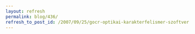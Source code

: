 ```yaml
---
layout: refresh
permalink: blog/436/
refresh_to_post_id: /2007/09/25/gocr-optikai-karakterfelismer-szoftver
---
```

